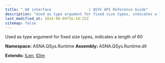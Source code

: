```yaml
---
title: "_60 interface                 | QSYS API Reference Guide"
description: "Used as type argument for fixed size types, indicates a length of 60  "
last_modified_at: 2024-08-09T16:18:25Z
sitemap: false
---
```


Used as type argument for fixed size types, indicates a length of 60 

**Namespace:** ASNA.QSys.Runtime
**Assembly:** ASNA.QSys.Runtime.dll

**Extends:** [ILen](/reference/runtime/qsys-runtime/i-len.html), [IDim](/reference/runtime/qsys-runtime/i-dim.html)
<br>
<br>
